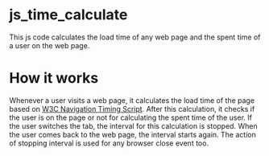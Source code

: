 # js_time_calculate
This js code calculates the load time of any web page and the spent time of a user on the web page.

# How it works
Whenever a user visits a web page, it calculates the load time of the page based on <a href="https://www.w3.org/TR/navigation-timing/#introduction">W3C Navigation Timing Script</a>. After this calculation, it checks if the user is on the page or not for calculating the spent time of the user. If the user switches the tab, the interval for this calculation is stopped. When the user comes back to the web page, the interval starts again. The action of stopping interval is used for any browser close event too.
